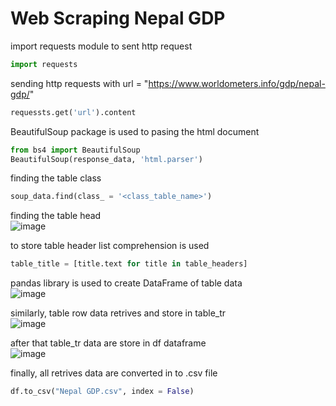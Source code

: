 # Web Scraping Nepal GDP
import requests module to sent http request 
```python
import requests
```
sending http requests with url = "https://www.worldometers.info/gdp/nepal-gdp/"
```python
requessts.get('url').content
```
BeautifulSoup package is used to pasing the html document
```python
from bs4 import BeautifulSoup
BeautifulSoup(response_data, 'html.parser')
```
finding the table class
```python
soup_data.find(class_ = '<class_table_name>')
```
finding the table head<br>
![image](https://github.com/Naresh-Dhimal/Nepal-GDP-scraping/assets/122601911/395ce972-851f-4da5-a751-a42e074864b5)

to store table header list comprehension is used
```python
table_title = [title.text for title in table_headers]
```
pandas library is used to create DataFrame of table data<br>
![image](https://github.com/Naresh-Dhimal/Nepal-GDP-scraping/assets/122601911/9d71fa1d-dedd-474d-9645-061bdc9a5a9b)

similarly, table row data retrives and store in table_tr<br>
![image](https://github.com/Naresh-Dhimal/Nepal-GDP-scraping/assets/122601911/2d5d142e-8ea4-4c23-ad92-d8408ea70884)

after that table_tr data are store in df dataframe<br>
![image](https://github.com/Naresh-Dhimal/Nepal-GDP-scraping/assets/122601911/65903ca4-40e0-4708-a42a-0029fb3fb49c)

finally, all retrives data are converted in to .csv file
```python
df.to_csv("Nepal GDP.csv", index = False)
```

